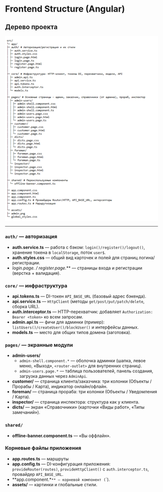 # Frontend Structure (Angular)


## Дерево проекта

![](ggg.png)

---

### `auth/` — авторизация
- **auth.service.ts** — работа с бэком: `login()/register()/logout()`, хранение токена в `localStorage`, поток `user$`.
- **auth.styles.css** — общий вид карточек и полей для страниц логина/регистрации.
- **login.page.* / register.page.*** — страницы входа и регистрации (верстка + валидация).

### `core/` — инфраструктура
- **api.tokens.ts** — DI-токен `API_BASE_URL` (базовый адрес бэкенда).
- **api.service.ts** — `HttpClient` (методы `get/post/put/patch/delete`, сборка URL).
- **auth.interceptor.ts** — HTTP-перехватчик: добавляет `Authorization: Bearer <token>` ко всем запросам.
- **admin.api.ts** — фичи для админки (пример): `listUsers()/createUser()/blockUser()` и интерфейсы данных.
- **models.ts** — место для общих типов домена (заготовка).

### `pages/` — экранные модули
- **admin-users/**
  - `admin-shell.component.*` — оболочка админки (шапка, левое меню, «Выход», `<router-outlet>` для внутренних страниц).
  - `admin-users.page.*` — таблица пользователей, панель создания, загрузка данных через `AdminApi`.
- **customer/** — страница клиента/заказчика: три колонки (Объекты / Прорабы / Карта), индикатор онлайн/офлайн.
- **foreman/** — страница прораба: три колонки (Объекты / Уведомления / Карта).
- **inspector/** — страница инспектора: структура как у клиента.
- **dicts/** — экран «Справочники» (карточки «Виды работ», «Типы замечаний»).

### `shared/`
- **offline-banner.component.ts** — «Вы оффлайн».

### Корневые файлы приложения
- **app.routes.ts** — маршруты 
- **app.config.ts** — DI-конфигурация приложения:  
  `provideRouter(routes)`, `provideHttpClient()` с `auth.interceptor.ts`, провайдер `API_BASE_URL`.
- **app.component.*`** — корневой компонент (`<router-outlet>`).
- **assets/** — картинки и глобальные стили.
